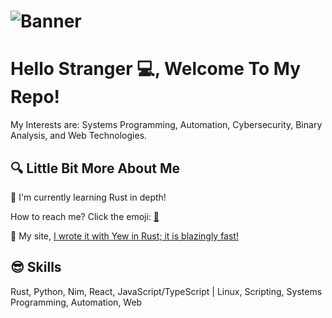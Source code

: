 # ![Banner](https://media4.giphy.com/media/FWNRFnjjl9PQZP3cb5/200.gif)
# Hello Stranger 💻, Welcome To My Repo! 

My Interests are: Systems Programming, Automation, Cybersecurity, Binary Analysis, and Web Technologies.

## 🔍 Little Bit More About Me

<p>🤖 I'm currently learning Rust in depth!</p>
<p>How to reach me? Click the emoji: <a href="mailto:matr1xware@v0idmatr1x.com">📨<a></p>
<p>🚀 My site, <a href="https://v0idmatr1x.com/"> I wrote it with Yew in Rust; it is blazingly fast!</a></p>

##
## 😎 Skills
<p>
   Rust, Python, Nim, React, JavaScript/TypeScript | Linux, Scripting, Systems Programming, Automation, Web
</p>
